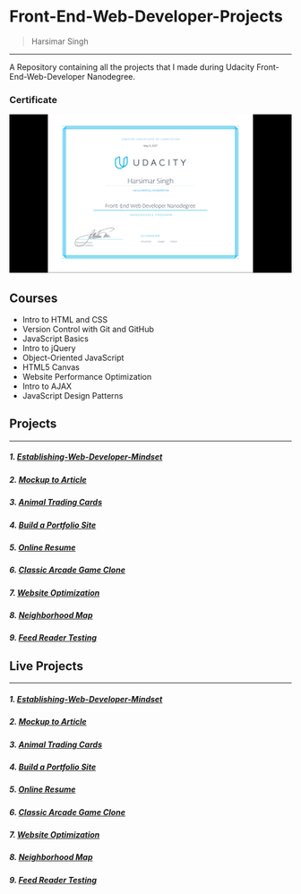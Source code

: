 # Front-End-Web-Developer-Projects

> Harsimar Singh


-----------------------------------------------------------

A Repository containing all the projects that I made during Udacity Front-End-Web-Developer Nanodegree.

### Certificate

![Front-End_Certificate](/Front-End-Certificate.png)


## Courses

- Intro to HTML and CSS
- Version Control with Git and GitHub
- JavaScript Basics
- Intro to jQuery
- Object-Oriented JavaScript
- HTML5 Canvas
- Website Performance Optimization
- Intro to AJAX
- JavaScript Design Patterns


## Projects 

__________________________________________________________________________________________
##### 1. [Establishing-Web-Developer-Mindset](https://github.com/harsimarsingh8/Establishing-a-Web-Developer-Mindset)
##### 2. [Mockup to Article](https://github.com/harsimarsingh8/Mockup-to-Article)
##### 3. [Animal Trading Cards](https://github.com/harsimarsingh8/Animal-Trading-Cards)
##### 4. [Build a Portfolio Site](https://github.com/harsimarsingh8/My-Portfolio-Site/)
##### 5. [Online Resume](https://github.com/harsimarsingh8/Online-Resume)
##### 6. [Classic Arcade Game Clone](https://github.com/harsimarsingh8/Classic-Arcade-Game-Clone)
##### 7. [Website Optimization](https://github.com/harsimarsingh8/Website-Optimization)
##### 8. [Neighborhood Map](https://github.com/harsimarsingh8/Neighborhood-Map)
##### 9. [Feed Reader Testing](https://github.com/harsimarsingh8/Feed-Reader-Testing)

## Live Projects

____________________________________________________________________________________________
##### 1. [Establishing-Web-Developer-Mindset](https://harsimarsingh8.github.io/Establishing-a-Web-Developer-Mindset/README.md)
##### 2. [Mockup to Article](https://harsimarsingh8.github.io/Mockup-to-Article/p1/index.html)
##### 3. [Animal Trading Cards](https://harsimarsingh8.github.io/Animal-Trading-Cards/P2/dog.html)
##### 4. [Build a Portfolio Site](https://harsimarsingh8.github.io/My-Portfolio-Site/P%203/proj3.html)
##### 5. [Online Resume](https://harsimarsingh8.github.io/Online-Resume/P%204/index.html)
##### 6. [Classic Arcade Game Clone](https://harsimarsingh8.github.io/Classic-Arcade-Game-Clone/p%206/index.html)
##### 7. [Website Optimization](https://harsimarsingh8.github.io/Website-Optimization/p%207/index.html)
##### 8. [Neighborhood Map](https://harsimarsingh8.github.io/Neighborhood-Map/p%208/index.html)
##### 9. [Feed Reader Testing](https://harsimarsingh8.github.io/Feed-Reader-Testing/index.html)
